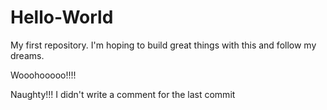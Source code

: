 # Hello-World
My first repository. I'm hoping to build great things with this and follow my dreams. 

Wooohooooo!!!!

Naughty!!! I didn't write a comment for the last commit 
